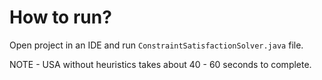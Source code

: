 # How to run?

Open project in an IDE and run `ConstraintSatisfactionSolver.java` file.

NOTE - USA without heuristics takes about 40 - 60 seconds to complete.

